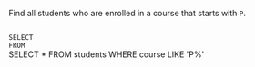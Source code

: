 Find all students who are enrolled in a course that starts with `P`.



<Editor lang="sql" dbName="students1.db" type="exercise">
<code>
SELECT  
FROM
</code>

<solution>
SELECT *
FROM students
WHERE course LIKE 'P%'
</solution>
</Editor>